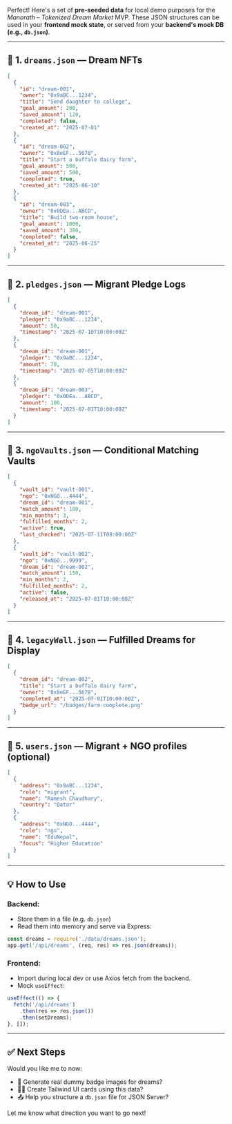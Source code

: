 Perfect! Here's a set of **pre-seeded data** for local demo purposes for the *Manorath – Tokenized Dream Market* MVP. These JSON structures can be used in your **frontend mock state**, or served from your **backend's mock DB (e.g., `db.json`)**.

---

## 🧾 1. `dreams.json` — Dream NFTs

```json
[
  {
    "id": "dream-001",
    "owner": "0x9aBC...1234",
    "title": "Send daughter to college",
    "goal_amount": 200,
    "saved_amount": 120,
    "completed": false,
    "created_at": "2025-07-01"
  },
  {
    "id": "dream-002",
    "owner": "0x8eEF...5678",
    "title": "Start a buffalo dairy farm",
    "goal_amount": 500,
    "saved_amount": 500,
    "completed": true,
    "created_at": "2025-06-10"
  },
  {
    "id": "dream-003",
    "owner": "0x0DEa...ABCD",
    "title": "Build two-room house",
    "goal_amount": 1000,
    "saved_amount": 300,
    "completed": false,
    "created_at": "2025-06-25"
  }
]
```

---

## 🧾 2. `pledges.json` — Migrant Pledge Logs

```json
[
  {
    "dream_id": "dream-001",
    "pledger": "0x9aBC...1234",
    "amount": 50,
    "timestamp": "2025-07-10T10:00:00Z"
  },
  {
    "dream_id": "dream-001",
    "pledger": "0x9aBC...1234",
    "amount": 70,
    "timestamp": "2025-07-05T10:00:00Z"
  },
  {
    "dream_id": "dream-003",
    "pledger": "0x0DEa...ABCD",
    "amount": 100,
    "timestamp": "2025-07-01T10:00:00Z"
  }
]
```

---

## 🧾 3. `ngoVaults.json` — Conditional Matching Vaults

```json
[
  {
    "vault_id": "vault-001",
    "ngo": "0xNGO...4444",
    "dream_id": "dream-001",
    "match_amount": 100,
    "min_months": 3,
    "fulfilled_months": 2,
    "active": true,
    "last_checked": "2025-07-11T08:00:00Z"
  },
  {
    "vault_id": "vault-002",
    "ngo": "0xNGO...9999",
    "dream_id": "dream-002",
    "match_amount": 150,
    "min_months": 2,
    "fulfilled_months": 2,
    "active": false,
    "released_at": "2025-07-01T10:00:00Z"
  }
]
```

---

## 🧾 4. `legacyWall.json` — Fulfilled Dreams for Display

```json
[
  {
    "dream_id": "dream-002",
    "title": "Start a buffalo dairy farm",
    "owner": "0x8eEF...5678",
    "completed_at": "2025-07-01T10:00:00Z",
    "badge_url": "/badges/farm-complete.png"
  }
]
```

---

## 🧾 5. `users.json` — Migrant + NGO profiles (optional)

```json
[
  {
    "address": "0x9aBC...1234",
    "role": "migrant",
    "name": "Ramesh Chaudhary",
    "country": "Qatar"
  },
  {
    "address": "0xNGO...4444",
    "role": "ngo",
    "name": "EduNepal",
    "focus": "Higher Education"
  }
]
```

---

## 💡 How to Use

### Backend:

* Store them in a file (e.g. `db.json`)
* Read them into memory and serve via Express:

```js
const dreams = require('./data/dreams.json');
app.get('/api/dreams', (req, res) => res.json(dreams));
```

### Frontend:

* Import during local dev or use Axios fetch from the backend.
* Mock `useEffect`:

```js
useEffect(() => {
  fetch('/api/dreams')
    .then(res => res.json())
    .then(setDreams);
}, []);
```

---

## ✅ Next Steps

Would you like me to now:

* 🔨 Generate real dummy badge images for dreams?
* 🧑‍🎨 Create Tailwind UI cards using this data?
* 📤 Help you structure a `db.json` file for JSON Server?

Let me know what direction you want to go next!